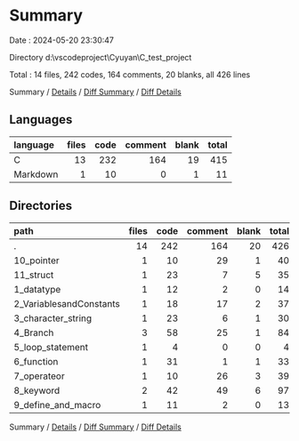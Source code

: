 # Summary

Date : 2024-05-20 23:30:47

Directory d:\\vscodeproject\\Cyuyan\\C_test_project

Total : 14 files,  242 codes, 164 comments, 20 blanks, all 426 lines

Summary / [Details](details.md) / [Diff Summary](diff.md) / [Diff Details](diff-details.md)

## Languages
| language | files | code | comment | blank | total |
| :--- | ---: | ---: | ---: | ---: | ---: |
| C | 13 | 232 | 164 | 19 | 415 |
| Markdown | 1 | 10 | 0 | 1 | 11 |

## Directories
| path | files | code | comment | blank | total |
| :--- | ---: | ---: | ---: | ---: | ---: |
| . | 14 | 242 | 164 | 20 | 426 |
| 10_pointer | 1 | 10 | 29 | 1 | 40 |
| 11_struct | 1 | 23 | 7 | 5 | 35 |
| 1_datatype | 1 | 12 | 2 | 0 | 14 |
| 2_VariablesandConstants | 1 | 18 | 17 | 2 | 37 |
| 3_character_string | 1 | 23 | 6 | 1 | 30 |
| 4_Branch | 3 | 58 | 25 | 1 | 84 |
| 5_loop_statement | 1 | 4 | 0 | 0 | 4 |
| 6_function | 1 | 31 | 1 | 1 | 33 |
| 7_operateor | 1 | 10 | 26 | 3 | 39 |
| 8_keyword | 2 | 42 | 49 | 6 | 97 |
| 9_define_and_macro | 1 | 11 | 2 | 0 | 13 |

Summary / [Details](details.md) / [Diff Summary](diff.md) / [Diff Details](diff-details.md)